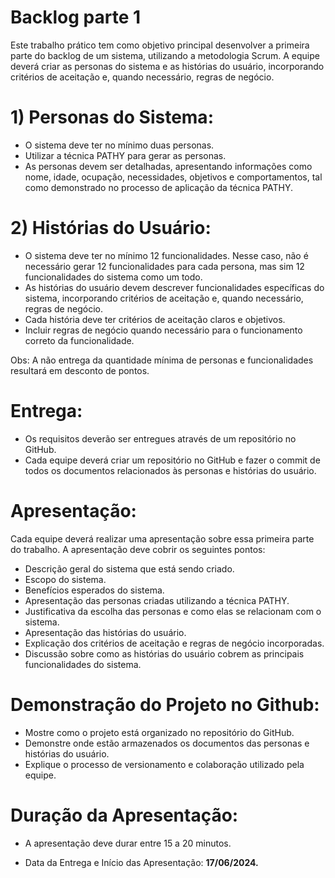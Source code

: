 # Backlog parte 1

Este trabalho prático tem como objetivo principal desenvolver a primeira parte do backlog de um sistema, utilizando a metodologia Scrum. A equipe deverá criar as personas do sistema e as histórias do usuário, incorporando critérios de aceitação e, quando necessário, regras de negócio.

# 1) Personas do Sistema:

- O sistema deve ter no mínimo duas personas.
- Utilizar a técnica PATHY para gerar as personas.
- As personas devem ser detalhadas, apresentando informações como nome, idade, ocupação, necessidades, objetivos e comportamentos, tal como demonstrado no processo de aplicação da técnica PATHY.

# 2) Histórias do Usuário:

- O sistema deve ter no mínimo 12 funcionalidades. Nesse caso, não é necessário gerar 12 funcionalidades para cada persona, mas sim 12 funcionalidades do sistema como um todo. 
-  As histórias do usuário devem descrever funcionalidades específicas do sistema, incorporando critérios de aceitação e, quando necessário, regras de negócio.
-  Cada história deve ter critérios de aceitação claros e objetivos.
-  Incluir regras de negócio quando necessário para o funcionamento correto da funcionalidade.

Obs: A não entrega da quantidade mínima de personas e funcionalidades resultará em desconto de pontos.

# Entrega:

- Os requisitos deverão ser entregues através de um repositório no GitHub.
- Cada equipe deverá criar um repositório no GitHub e fazer o commit de todos os documentos relacionados às personas e histórias do usuário.

# Apresentação:
Cada equipe deverá realizar uma apresentação sobre essa primeira parte do trabalho. A apresentação deve cobrir os seguintes pontos:

- Descrição geral do sistema que está sendo criado.
- Escopo do sistema.
- Benefícios esperados do sistema.
- Apresentação das personas criadas utilizando a técnica PATHY.
- Justificativa da escolha das personas e como elas se relacionam com o sistema.
- Apresentação das histórias do usuário.
- Explicação dos critérios de aceitação e regras de negócio incorporadas.
- Discussão sobre como as histórias do usuário cobrem as principais funcionalidades do sistema.

# Demonstração do Projeto no Github: 
- Mostre como o projeto está organizado no repositório do GitHub.
- Demonstre onde estão armazenados os documentos das personas e histórias do usuário.
- Explique o processo de versionamento e colaboração utilizado pela equipe.

 # Duração da Apresentação:
- A apresentação deve durar entre 15 a 20 minutos.

- Data da Entrega e Início das Apresentação: **17/06/2024.**
